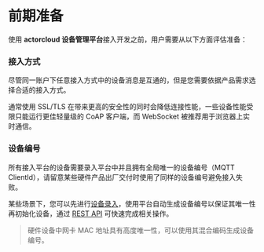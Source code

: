 # 前期准备

使用 **actorcloud 设备管理平台**接入开发之前，用户需要从以下方面评估准备：



### 接入方式

尽管同一账户下任意接入方式中的设备消息是互通的，但是您需要依据产品需求选择合适的接入方式。

通常使用 SSL/TLS 在带来更高的安全性的同时会降低连接性能，一些设备性能受限只能运行更佳轻量级的 CoAP 客户端，而 WebSocket 被推荐用于浏览器上实时通信。



### 设备编号

所有接入平台的设备需要录入平台中并且拥有全局唯一的设备编号（MQTT ClientId），请留意某些硬件产品出厂交付时使用了同样的设备编号避免接入失败。

某些场景下，您可以先进行[设备录入](device_create.md)，使用平台自动生成设备编号以保证其唯一性再初始化设备，通过 [REST API](../rest/rest.md) 可快速完成相关操作。

> 硬件设备中网卡 MAC 地址具有高度唯一性，可以使用其混合编码生成设备编号。

